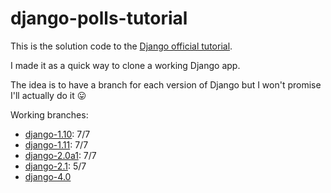# django-polls-tutorial

This is the solution code to the [Django official tutorial](https://docs.djangoproject.com/en/dev/intro/tutorial01/).

I made it as a quick way to clone a working Django app.

The idea is to have a branch for each version of Django but I won't promise I'll actually do it 😛

Working branches:

- [django-1.10](../../tree/django-1.10): 7/7
- [django-1.11](../../tree/django-1.11): 7/7
- [django-2.0a1](../../tree/django-2.0a1): 7/7
- [django-2.1](../../tree/django-2.1): 5/7
- [django-4.0](../../tree/django-4.0)
